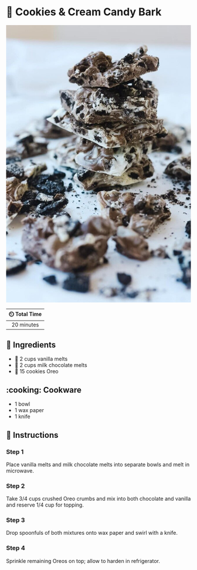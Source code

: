 # :chocolate_bar: Cookies & Cream Candy Bark

![Cookies & Cream Candy Bark](../assets/images/cookies-&-cream-candy-bark.jpg)

| :timer_clock: Total Time |
|:-----------------------: |
| 20 minutes |

## :salt: Ingredients

- :ice_cream: 2 cups vanilla melts
- :chocolate_bar: 2 cups milk chocolate melts
- :cookie: 15 cookies Oreo

## :cooking: Cookware

- 1 bowl
- 1 wax paper
- 1 knife

## :pencil: Instructions

### Step 1

Place vanilla melts and milk chocolate melts into separate bowls and melt in microwave.

### Step 2

Take 3/4 cups crushed Oreo crumbs and mix into both chocolate and vanilla and reserve 1/4 cup for topping.

### Step 3

Drop spoonfuls of both mixtures onto wax paper and swirl with a knife.

### Step 4

Sprinkle remaining Oreos on top; allow to harden in refrigerator.
